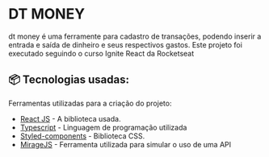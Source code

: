 # DT MONEY

dt money é uma ferramente para cadastro de transações, podendo inserir a entrada e saída de dinheiro e seus respectivos gastos. Este projeto foi executado seguindo o curso Ignite React da Rocketseat

## 📦 Tecnologias usadas:

Ferramentas utilizadas para a criação do projeto:

* [React JS](https://react.dev/) - A biblioteca usada.
* [Typescript](https://www.typescriptlang.org/) - Linguagem de programação utilizada
* [Styled-components](https://styled-components.com/) - Biblioteca CSS. 
* [MirageJS](https://miragejs.com/) - Ferramenta utilizada para simular o uso de uma API
